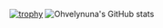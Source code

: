 [![trophy](https://github-profile-trophy.vercel.app/?username=ohvelynuna)](https://github.com/ohvelynuna/github-profile-trophy)
![Ohvelynuna's GitHub stats](https://github-readme-stats.vercel.app/api?username=ohvelynuna&show_icons=true&theme=tokyonight)
<!--
**ohvelynuna/ohvelynuna** is a ✨ _special_ ✨ repository because its `README.md` (this file) appears on your GitHub profile.

Here are some ideas to get you started:

- 🔭 I’m currently working on ...
- 🌱 I’m currently learning ...
- 👯 I’m looking to collaborate on ...
- 🤔 I’m looking for help with ...
- 💬 Ask me about ...
- 📫 How to reach me: ...
- 😄 Pronouns: ...
- ⚡ Fun fact: ...
-->
